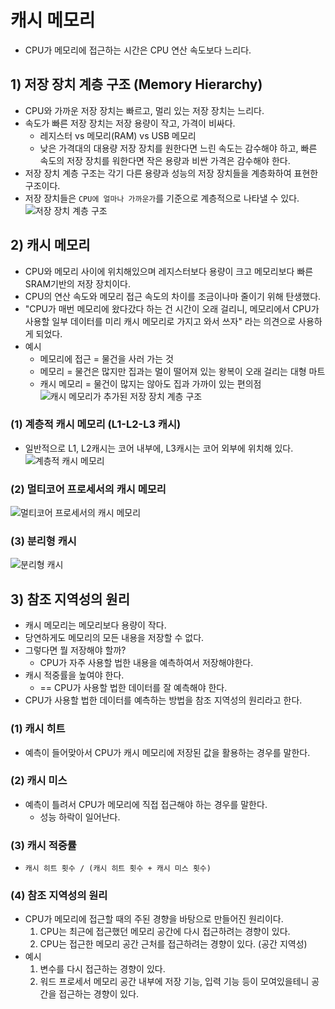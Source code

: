 # 캐시 메모리
- CPU가 메모리에 접근하는 시간은 CPU 연산 속도보다 느리다.

## 1) 저장 장치 계층 구조 (Memory Hierarchy)
- CPU와 가까운 저장 장치는 빠르고, 멀리 있는 저장 장치는 느리다.
- 속도가 빠른 저장 장치는 저장 용량이 작고, 가격이 비싸다.
	- 레지스터 vs 메모리(RAM) vs USB 메모리
	- 낮은 가격대의 대용량 저장 장치를 원한다면 느린 속도는 감수해야 하고, 빠른 속도의 저장 장치를 워한다면 작은 용량과 비싼 가격은 감수해야 한다.
- 저장 장치 계층 구조는 각기 다른 용량과 성능의 저장 장치들을 계층화하여 표현한 구조이다.
- 저장 장치들은 `CPU에 얼마나 가까운가`를 기준으로 계층적으로 나타낼 수 있다.
![저장 장치 계층 구조](/media/Computer%20Science/개념%20강의%20정리/강민철/개발자를%20위한%20컴퓨터%20공학%201,%20혼자%20공부하는%20컴퓨터구조%20+%20운영체제/6.%20메모리와%20캐시%20메모리/저장%20장치%20계층%20구조.svg)

## 2) 캐시 메모리
- CPU와 메모리 사이에 위치해있으며 레지스터보다 용량이 크고 메모리보다 빠른 SRAM기반의 저장 장치이다.
- CPU의 연산 속도와 메모리 접근 속도의 차이를 조금이나마 줄이기 위해 탄생했다.
- "CPU가 매번 메모리에 왔다갔다 하는 건 시간이 오래 걸리니, 메모리에서 CPU가 사용할 일부 데이터를 미리 캐시 메모리로 가지고 와서 쓰자" 라는 의견으로 사용하게 되었다.
- 예시
	- 메모리에 접근 = 물건을 사러 가는 것
	- 메모리 = 물건은 많지만 집과는 멀이 떨어져 있는 왕복이 오래 걸리는 대형 마트
	- 캐시 메모리 = 물건이 많지는 않아도 집과 가까이 있는 편의점
![캐시 메모리가 추가된 저장 장치 계층 구조](/media/Computer%20Science/개념%20강의%20정리/강민철/개발자를%20위한%20컴퓨터%20공학%201,%20혼자%20공부하는%20컴퓨터구조%20+%20운영체제/6.%20메모리와%20캐시%20메모리/캐시%20메모리가%20추가된%20저장%20장치%20계층%20구조.svg)

### (1) 계층적 캐시 메모리 (L1-L2-L3 캐시)
- 일반적으로 L1, L2캐시는 코어 내부에, L3캐시는 코어 외부에 위치해 있다.
![계층적 캐시 메모리](/media/Computer%20Science/개념%20강의%20정리/강민철/개발자를%20위한%20컴퓨터%20공학%201,%20혼자%20공부하는%20컴퓨터구조%20+%20운영체제/6.%20메모리와%20캐시%20메모리/계층적%20캐시%20메모리.svg)

### (2) 멀티코어 프로세서의 캐시 메모리
![멀티코어 프로세서의 캐시 메모리](/media/Computer%20Science/개념%20강의%20정리/강민철/개발자를%20위한%20컴퓨터%20공학%201,%20혼자%20공부하는%20컴퓨터구조%20+%20운영체제/6.%20메모리와%20캐시%20메모리/멀티코어%20프로세서의%20캐시%20메모리.svg)

### (3) 분리형 캐시
![분리형 캐시](/media/Computer%20Science/개념%20강의%20정리/강민철/개발자를%20위한%20컴퓨터%20공학%201,%20혼자%20공부하는%20컴퓨터구조%20+%20운영체제/6.%20메모리와%20캐시%20메모리/분리형%20캐시.svg)

## 3) 참조 지역성의 원리
- 캐시 메모리는 메모리보다 용량이 작다.
- 당연하게도 메모리의 모든 내용을 저장할 수 없다.
- 그렇다면 뭘 저장해야 할까?
	- CPU가 자주 사용할 법한 내용을 예측하여서 저장해야한다.
- 캐시 적중률을 높여야 한다.
	- == CPU가 사용할 법한 데이터를 잘 예측해야 한다.
- CPU가 사용할 법한 데이터를 예측하는 방법을 참조 지역성의 원리라고 한다.

### (1) 캐시 히트
- 예측이 들어맞아서 CPU가 캐시 메모리에 저장된 값을 활용하는 경우를 말한다.

### (2) 캐시 미스
- 예측이 틀려서 CPU가 메모리에 직접 접근해야 하는 경우를 말한다.
	- 성능 하락이 일어난다.

### (3) 캐시 적중률
- `캐시 히트 횟수 / (캐시 히트 횟수 + 캐시 미스 횟수)`

### (4) 참조 지역성의 원리
- CPU가 메모리에 접근할 때의 주된 경향을 바탕으로 만들어진 원리이다.
	1. CPU는 최근에 접근했던 메모리 공간에 다시 접근하려는 경향이 있다.
	2. CPU는 접근한 메모리 공간 근처를 접근하려는 경향이 있다. (공간 지역성)
- 예시
	1. 변수를 다시 접근하는 경향이 있다.
	2. 워드 프로세서 메모리 공간 내부에 저장 기능, 입력 기능 등이 모여있을테니 공간을 접근하는 경향이 있다.